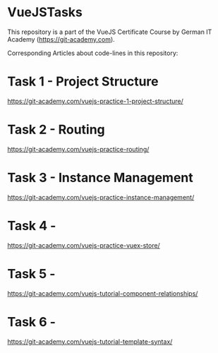 # VueJSTasks

This repository is a part of the VueJS Certificate Course by German IT Academy (https://git-academy.com).

Corresponding Articles about code-lines in this repository:

# Task 1 - Project Structure
https://git-academy.com/vuejs-practice-1-project-structure/

# Task 2 - Routing
https://git-academy.com/vuejs-practice-routing/

# Task 3 - Instance Management
https://git-academy.com/vuejs-practice-instance-management/

# Task 4 - 
https://git-academy.com/vuejs-practice-vuex-store/

# Task 5 - 
https://git-academy.com/vuejs-tutorial-component-relationships/

# Task 6 - 
https://git-academy.com/vuejs-tutorial-template-syntax/

